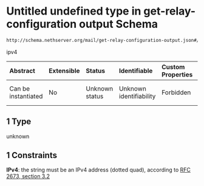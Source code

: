 # Untitled undefined type in get-relay-configuration output Schema

```txt
http://schema.nethserver.org/mail/get-relay-configuration-output.json#/properties/networks/items/anyOf/1
```

ipv4

| Abstract            | Extensible | Status         | Identifiable            | Custom Properties | Additional Properties | Access Restrictions | Defined In                                                                                               |
| :------------------ | :--------- | :------------- | :---------------------- | :---------------- | :-------------------- | :------------------ | :------------------------------------------------------------------------------------------------------- |
| Can be instantiated | No         | Unknown status | Unknown identifiability | Forbidden         | Allowed               | none                | [get-relay-configuration-output.json\*](mail/get-relay-configuration-output.json "open original schema") |

## 1 Type

unknown

## 1 Constraints

**IPv4**: the string must be an IPv4 address (dotted quad), according to [RFC 2673, section 3.2](https://tools.ietf.org/html/rfc2673 "check the specification")
